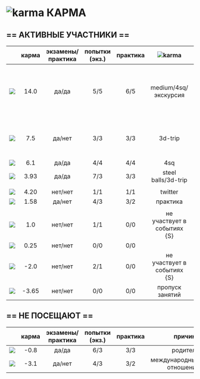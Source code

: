  ![karma](https://github.com/soda-io/Hacks-and-Tips/blob/master/img/Karma/Karma_V3.png?raw=10) КАРМА
===
  
## == АКТИВНЫЕ УЧАСТНИКИ ==
  
|                                                                                                    |     карма     | экзамены/практика |  попытки (экз.) | практика |     ![karma](https://github.com/soda-io/Hacks-and-Tips/blob/master/img/Karma/Karma_V3.png?raw=10)    |   бейджи    |
|----------------------------------------------------------------------------------------------------|:-------------:|:-----------------:|:---------------:|:--------:|:--------:|--------------:|
| [![](https://avatars1.githubusercontent.com/u/4226210?s=40)](https://github.com/SherozKarimov)     |   14.0       |        да/да      |       5/5       |   6/5    |  medium/4sq/экскурсия   |![photo](../img/bages/exams.png) ![photo](../img/bages/praktika.png) ![photo](../img/bages/Foursquare.png) ![photo](../img/bages/Github.png) ![photo](../img/bages/Medium.png) ![photo](../img/bages/Terminal.png) ![photo](../img/bages/Twitter.png)    |
| [![](https://avatars0.githubusercontent.com/u/3833771?s=40)](https://github.com/PavelShalaginov)   |   7.5    |        да/нет     |       3/3       |   3/3    |  3d-trip       |![photo](../img/bages/exams.png) ![photo](../img/bages/praktika.png)  ![photo](../img/bages/Github.png)  ![photo](../img/bages/Terminal.png) ![photo](../img/bages/Twitter.png)     |
| [![](https://avatars2.githubusercontent.com/u/3838734?s=40)](https://github.com/MaximLoguncov)     |   6.1        |        да/да      |       4/4       |   4/4    | 4sq |       |![photo](../img/bages/exams.png) ![photo](../img/bages/praktika.png)  ![photo](../img/bages/Foursquare.png) ![photo](../img/bages/Github.png)  ![photo](../img/bages/Terminal.png) ![photo](../img/bages/Twitter.png)   |
| [![](https://avatars2.githubusercontent.com/u/5991448?s=40)](https://github.com/DmitryShiukaev)    |   3.93        |        да/да      |       7/3       |   3/3    | steel balls/3d-trip |       |![photo](../img/bages/exams.png) ![photo](../img/bages/praktika.png)  ![photo](../img/bages/Github.png)  ![photo](../img/bages/Terminal.png) ![photo](../img/bages/Twitter.png)      |
                   |                 |          |               |       |
| [![](https://avatars2.githubusercontent.com/u/6639503?s=40)](https://github.com/leonidprokopovich) |   4.20   |        нет/нет    |       1/1       |   1/1    |  twitter |       |
| [![](https://avatars1.githubusercontent.com/u/6498865?s=40)](https://github.com/MishaRubnicov)     |   1.58   |        да/нет     |       4/3       |   3/2    |  практика     |       |
|                                                                                                    |               |                   |                 |          |               |       |
| [![](https://avatars0.githubusercontent.com/u/6568321?s=40)](https://github.com/TanyaPetrova)      |  1.0   |        нет/нет    |       1/1       |   0/0    |  не участвует в событиях {S} |       |
| [![](https://avatars0.githubusercontent.com/u/6037393?s=40)](https://github.com/VictorPetukhov)    |   0.25 |        нет/нет    |       0/0       |   0/0    |  |       |
| [![](https://avatars2.githubusercontent.com/u/6450286?s=40)](https://github.com/NikitaGolub)       |  -2.0   |        нет/нет    |       2/1       |   0/0    |  не участвует в событиях {S} |       |
| [![](https://avatars0.githubusercontent.com/u/6639543?s=40)](https://github.com/EgorDergaew)       |  -3.65 |        нет/нет    |       0/0       |   0/0    | пропуск занятий |       |
  
  
  
  
## == НЕ ПОСЕЩАЮТ ==
  
|                                                                                                    |     карма     | экзамены/практика |  попытки (экз.) | практика | причина    |
|----------------------------------------------------------------------------------------------------|:-------------:|:-----------------:|:---------------:|:--------:|--------------:|
| [![](https://avatars3.githubusercontent.com/u/4639509?s=40)](https://github.com/ArtemKvadzba)      |  -0.8        |        да/да      |       6/3       |   3/3    |   родители    |
| [![](https://avatars1.githubusercontent.com/u/6061182?s=40)](https://github.com/GeorgeOvchinnikov) |  -3.1        |        да/нет     |       4/3       |   3/2    |    международные отношения     |
